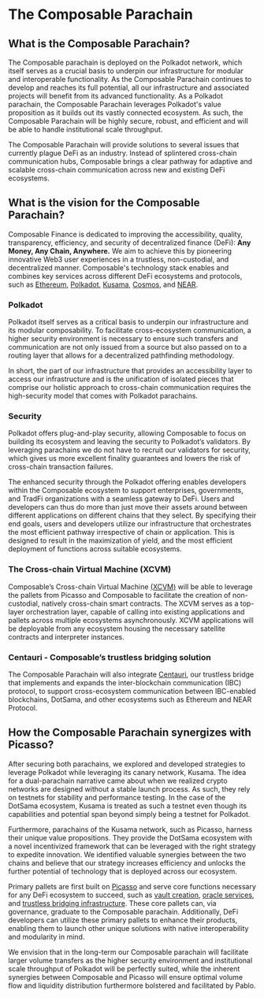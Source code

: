 # The Composable Parachain

## What is the Composable Parachain?

The Composable parachain is deployed on the Polkadot network, 
which itself serves as a crucial basis to underpin our infrastructure for modular and interoperable functionality. 
As the Composable Parachain continues to develop and reaches its full potential, 
all our infrastructure and associated projects will benefit from its advanced functionality. 
As a Polkadot parachain, 
the Composable Parachain leverages Polkadot's value proposition as it builds out its vastly connected ecosystem. 
As such, the Composable Parachain will be highly secure, robust, 
and efficient and will be able to handle institutional scale throughput.

The Composable Parachain will provide solutions to several issues that currently plague DeFi as an industry.
Instead of splintered cross-chain communication hubs, 
Composable brings a clear pathway for adaptive and scalable cross-chain communication across new and existing DeFi ecosystems.

## What is the vision for the Composable Parachain?

Composable Finance is dedicated to improving the accessibility, quality, transparency, 
efficiency, and security of decentralized finance (DeFi): **Any Money, Any Chain, Anywhere.** 
We aim to achieve this by pioneering innovative Web3 user experiences in a trustless, non-custodial, 
and decentralized manner. 
Composable's technology stack enables and combines key services across different DeFi ecosystems and protocols, 
such as [Ethereum], [Polkadot], [Kusama], [Cosmos], and [NEAR].

[Ethereum]: https://ethereum.org/en/
[Polkadot]: https://polkadot.network/
[Kusama]: https://kusama.network/
[Cosmos]: https://cosmos.network/
[NEAR]: https://near.org/

### Polkadot

Polkadot itself serves as a critical basis to underpin our infrastructure and its modular composability. 
To facilitate cross-ecosystem communication, 
a higher security environment is necessary to ensure such transfers and communication are not only issued from a source
but also passed on to a routing layer that allows for a decentralized pathfinding methodology.

In short, the part of our infrastructure 
that provides an accessibility layer to access our infrastructure and is the unification of isolated pieces 
that comprise our holistic approach to cross-chain communication requires the high-security model 
that comes with Polkadot parachains.

### Security

Polkadot offers plug-and-play security, 
allowing Composable to focus on building its ecosystem and leaving the security to Polkadot’s validators. 
By leveraging parachains we do not have to recruit our validators for security, 
which gives us more excellent finality guarantees and lowers the risk of cross-chain transaction failures.

The enhanced security through the Polkadot offering enables developers within the Composable ecosystem 
to support enterprises, governments, and TradFi organizations with a seamless gateway to DeFi. 
Users and developers can thus do more than just move their assets around between different applications on different chains
that they select.
By specifying their end goals, users and developers utilize our infrastructure 
that orchestrates the most efficient pathway irrespective of chain or application. 
This is designed to result in the maximization of yield, 
and the most efficient deployment of functions across suitable ecosystems.

### The Cross-chain Virtual Machine (XCVM)

Composable’s Cross-chain Virtual Machine [(XCVM)] will be able to leverage the pallets from Picasso and Composable to 
facilitate the creation of non-custodial, natively cross-chain smart contracts. The XCVM serves as a top-layer orchestration layer, capable of calling into existing applications and pallets across multiple ecosystems asynchronously. XCVM applications will be deployable from any ecosystem housing the necessary satellite contracts and interpreter instances.

[(XCVM)]: ../products/xcvm.md

### Centauri - Composable’s trustless bridging solution

The Composable Parachain will also integrate [Centauri], 
our trustless bridge that implements and expands the inter-blockchain communication (IBC) protocol, 
to support cross-ecosystem communication between IBC-enabled blockchains, 
DotSama, and other ecosystems such as Ethereum and NEAR Protocol.

[Centauri]: ../products/centauri-overview.md

## How the Composable Parachain synergizes with Picasso?

After securing both parachains, 
we explored and developed strategies to leverage Polkadot while leveraging its canary network, Kusama. 
The idea for a dual-parachain narrative came 
about when we realized crypto networks are designed without a stable launch process. 
As such, they rely on testnets for stability and performance testing. 
In the case of the DotSama ecosystem, Kusama is treated as such a testnet 
even though its capabilities and potential span beyond simply being a testnet for Polkadot.

Furthermore, parachains of the Kusama network, such as Picasso, harness their unique value propositions. 
They provide the DotSama ecosystem with a novel incentivized framework 
that can be leveraged with the right strategy to expedite innovation. 
We identified valuable synergies between the two chains and believe that our strategy increases efficiency 
and unlocks the further potential of technology that is deployed across our ecosystem.

Primary pallets are first built on [Picasso] and serve core functions necessary for any DeFi ecosystem to succeed, 
such as [vault creation], [oracle services], and [trustless bridging infrastructure]. 
These core pallets can, via governance, graduate to the Composable parachain. 
Additionally, DeFi developers can utilize these primary pallets to enhance their products, 
enabling them to launch other unique solutions with native interoperability and modularity in mind.

We envision that in the long-term our Composable parachain will facilitate larger volume transfers 
as the higher security environment and institutional scale throughput of Polkadot will be perfectly suited,
while the inherent synergies between Composable and Picasso will ensure 
optimal volume flow and liquidity distribution furthermore bolstered and facilitated by Pablo.

[Picasso]: ./picasso-parachain-overview.md
[vault creation]: ../products/cubic-overview.md
[oracle services]: ../products/apollo-overview.md
[trustless bridging infrastructure]: ../products/centauri-overview.md
[Pablo]: ../products/pablo-overview.md
